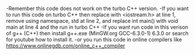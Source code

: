 -Remember this code does not work on the turbo C++ version.
-If you want to run this code on turbo C++ then replace <iostream> with <iostream.h> at line 1, remove using namespace, std at line 2, and replace int main() with void main at line 4 and the run in turbo C++
-If you want run code in this verison of g++ (C++) then install g++.exe (MinGW.org GCC-6.3.0-1) 6.3.0 or search for youtube how to install it.
-or you run this code in online compilers like https://www.onlinegdb.com/online_c++_compiler
